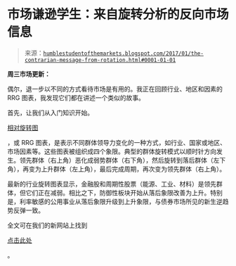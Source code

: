 <!--yml

分类：未分类

日期：2024-05-18 02:57:51

-->

# 市场谦逊学生：来自旋转分析的反向市场信息

> 来源：[`humblestudentofthemarkets.blogspot.com/2017/01/the-contrarian-message-from-rotation.html#0001-01-01`](https://humblestudentofthemarkets.blogspot.com/2017/01/the-contrarian-message-from-rotation.html#0001-01-01)

**周三市场更新：**

偶尔，退一步以不同的方式看待市场是有用的。我正在回顾行业、地区和因素的 RRG 图表，我发现它们都在讲述一个类似的故事。

首先，让我们从入门知识开始。

[相对旋转图](http://stockcharts.com/docs/doku.php?st=rrg&id=other-tools:rrg-charts)

，或 RRG 图表，是表示不同群体领导力变化的一种方式，如行业、国家或地区、市场因素等。这些图表被组织成四个象限。典型的群体旋转模式以顺时针方向发生。领先群体（右上角）恶化成弱势群体（右下角），然后旋转到落后群体（左下角），再变为上升群体（左上角），最后完成周期，再次变为领先群体（右上角）。

最新的行业旋转图表显示，金融股和周期性股票（能源、工业、材料）是领先群体，但它们正在减弱。相比之下，防御性板块开始从落后象限改善为上升。特别是，利率敏感的公用事业从落后象限升级到上升象限，与债券市场所见的新生逆趋势反弹一致。

全文可在我们的新网站上找到

[点击此处](https://humblestudentofthemarkets.com/2017/01/18/contrarian-message-rotation-analysis/)

。
